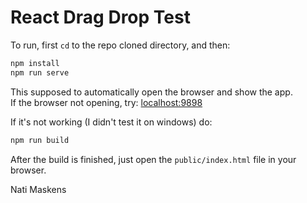 # React Drag Drop Test

To run, first `cd` to the repo cloned directory, and then:
```bash
npm install
npm run serve
```
This supposed to automatically open the browser and show the app.  
If the browser not opening, try: [localhost:9898](http://localhost:9898)

If it's not working (I didn't test it on windows) do:
```bash
npm run build
```
After the build is finished, just open the `public/index.html` file in your browser.

Nati Maskens

